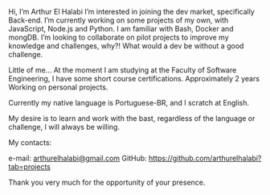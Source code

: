 Hi, I’m Arthur El Halabi
I’m interested in joining the dev market, specifically Back-end.
I’m currently working on some projects of my own, with JavaScript, Node.js and Python. I am familiar with Bash, Docker and mongDB. 
I’m looking to collaborate on pilot projects to improve my knowledge and challenges, why?! What would a dev be without a good challenge. 

Little of me...
At the moment I am studying at the Faculty of Software Engineering, 
I have some short course certifications. Approximately 2 years Working on personal projects.

Currently my native language is Portuguese-BR, and I scratch at English. 

My desire is to learn and work with the bast, regardless of the language or challenge, I will always be willing. 


My contacts: 

e-mail: arthurelhalabi@gmail.com
GitHub: https://github.com/arthurelhalabi?tab=projects

Thank you very much for the opportunity of your presence. 
